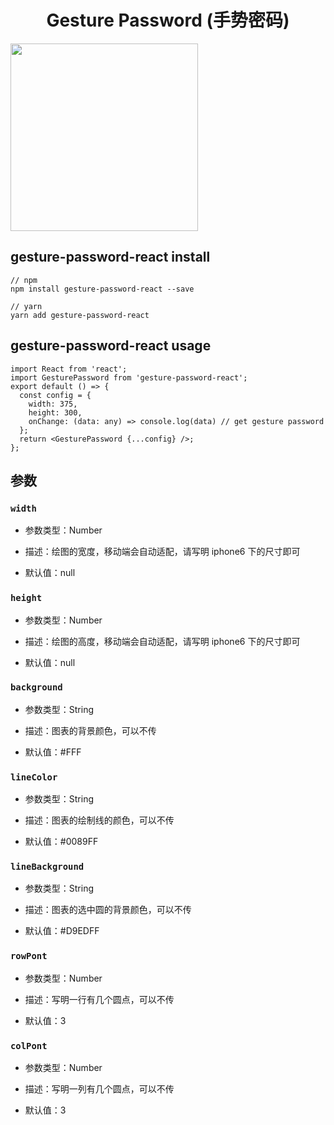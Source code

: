 

<h1 align="center">
  Gesture Password (手势密码)
</h1>

<img height="300" src="https://user-images.githubusercontent.com/11746742/68995608-735b4a00-08ca-11ea-8402-2d5229beaceb.png"></img>

## gesture-password-react install

```
// npm
npm install gesture-password-react --save

// yarn
yarn add gesture-password-react
```

## gesture-password-react usage

```
import React from 'react';
import GesturePassword from 'gesture-password-react';
export default () => {
  const config = {
    width: 375,
    height: 300,
    onChange: (data: any) => console.log(data) // get gesture password
  };
  return <GesturePassword {...config} />;
};
```

## 参数

### `width`

- 参数类型：Number

- 描述：绘图的宽度，移动端会自动适配，请写明 iphone6 下的尺寸即可

- 默认值：null

### `height`

- 参数类型：Number

- 描述：绘图的高度，移动端会自动适配，请写明 iphone6 下的尺寸即可

- 默认值：null

### `background`

- 参数类型：String

- 描述：图表的背景颜色，可以不传

- 默认值：#FFF

### `lineColor`

- 参数类型：String

- 描述：图表的绘制线的颜色，可以不传

- 默认值：#0089FF

### `lineBackground`

- 参数类型：String

- 描述：图表的选中圆的背景颜色，可以不传

- 默认值：#D9EDFF

### `rowPont`

- 参数类型：Number

- 描述：写明一行有几个圆点，可以不传

- 默认值：3

### `colPont`

- 参数类型：Number

- 描述：写明一列有几个圆点，可以不传

- 默认值：3